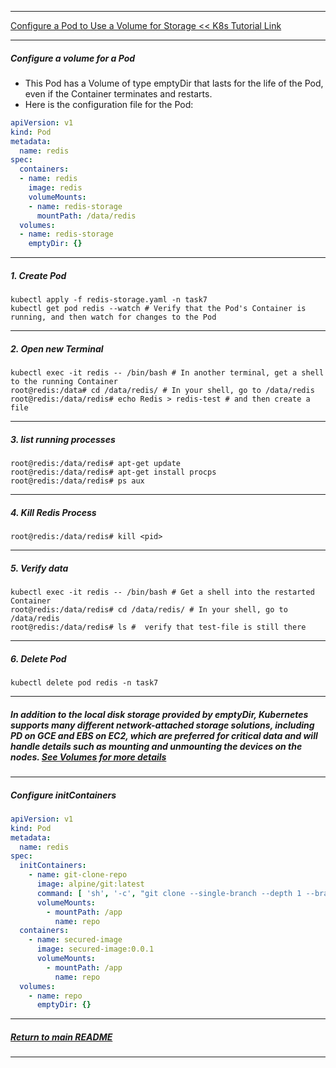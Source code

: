 *********************************************************************
[Configure a Pod to Use a Volume for Storage << K8s Tutorial Link](https://kubernetes.io/docs/tasks/configure-pod-container/configure-volume-storage/)
*********************************************************************
##### Configure a volume for a Pod
* This Pod has a Volume of type emptyDir that lasts for the life of the Pod, even if the Container terminates and restarts.
* Here is the configuration file for the Pod:
```yaml
apiVersion: v1
kind: Pod
metadata:
  name: redis
spec:
  containers:
  - name: redis
    image: redis
    volumeMounts:
    - name: redis-storage
      mountPath: /data/redis
  volumes:
  - name: redis-storage
    emptyDir: {}
```
*********************************************************************
##### 1. Create Pod
```shell
kubectl apply -f redis-storage.yaml -n task7
kubectl get pod redis --watch # Verify that the Pod's Container is running, and then watch for changes to the Pod
```
*********************************************************************
##### 2. Open new Terminal
```shell
kubectl exec -it redis -- /bin/bash # In another terminal, get a shell to the running Container
root@redis:/data# cd /data/redis/ # In your shell, go to /data/redis
root@redis:/data/redis# echo Redis > redis-test # and then create a file
```
*********************************************************************
##### 3. list running processes
```shell
root@redis:/data/redis# apt-get update
root@redis:/data/redis# apt-get install procps
root@redis:/data/redis# ps aux
```
*********************************************************************
##### 4. Kill Redis Process
```shell
root@redis:/data/redis# kill <pid>
```
*********************************************************************
##### 5. Verify data  
```shell
kubectl exec -it redis -- /bin/bash # Get a shell into the restarted Container
root@redis:/data/redis# cd /data/redis/ # In your shell, go to /data/redis
root@redis:/data/redis# ls #  verify that test-file is still there
```
*********************************************************************
##### 6. Delete Pod
```shell
kubectl delete pod redis -n task7
```
*********************************************************************
##### In addition to the local disk storage provided by emptyDir, Kubernetes supports many different network-attached storage solutions, including PD on GCE and EBS on EC2, which are preferred for critical data and will handle details such as mounting and unmounting the devices on the nodes. [See Volumes for more details](https://kubernetes.io/docs/concepts/storage/volumes/)
*********************************************************************
##### Configure initContainers
```yaml
apiVersion: v1
kind: Pod
metadata:
  name: redis
spec:
  initContainers:
    - name: git-clone-repo
      image: alpine/git:latest
      command: [ 'sh', '-c', "git clone --single-branch --depth 1 --branch {{BRANCH}} {{git-server.host}}/repo.git /app" ]
      volumeMounts:
        - mountPath: /app
          name: repo
  containers:
    - name: secured-image
      image: secured-image:0.0.1
      volumeMounts:
        - mountPath: /app
          name: repo
  volumes:
    - name: repo
      emptyDir: {}
```
*********************************************************************
##### [Return to main README](https://github.com/dmitriyshub/kube-hub)
*********************************************************************